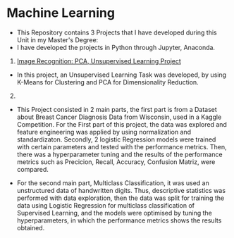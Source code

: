 # Machine Learning
* This Repository contains 3 Projects that I have developed during this Unit in my Master's Degree:
* I have developed the projects in Python through Jupyter, Anaconda. 

1. [Image Recognition: PCA, Unsupervised Learning Project](https://github.com/JoseGil93/Machine-Learning/blob/master/SIT720_A1_218659676%20(2).pdf)

* In this project, an Unsupervised Learning Task was developed, by using K-Means for Clustering and PCA for Dimensionality Reduction. 

2. 
* This Project consisted in 2 main parts, the first part is from a Dataset about Breast Cancer Diagnosis Data from Wisconsin, used in a Kaggle Competition. For the First part of this
project, the data was explored and feature engineering was applied by using normalization and standardizaton. Secondly, 2 logistic Regression models 
were trained with certain parameters and tested with the performance metrics. Then, there was a hyperparameter tuning and the results of the performance metrics such as 
Precicion, Recall, Accuracy, Confusion Matriz, were compared. 

* For the second main part, Multiclass Classification, it was used an unstructured data of handwritten digits. Thus, descriptive statistics was performed with data exploration, 
then the data was split for training the data using Logistic Regression for multiclass classification of Supervised Learning, and the models were optimised by tuning the hyperparameters, in
which the performance metrics shows the results obtained. 
